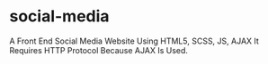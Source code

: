 # social-media
A Front End Social Media Website Using HTML5, SCSS, JS, AJAX
It Requires HTTP Protocol Because AJAX Is Used.
